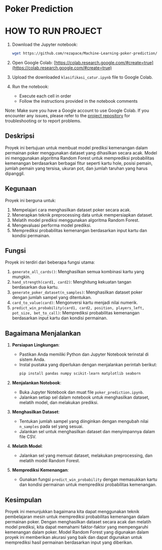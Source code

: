 # Poker Prediction

# HOW TO RUN PROJECT

1. Download the Jupyter notebook:
   ```bash
   wget https://github.com/rezapace/Machine-Learning-poker-prediction/releases/download/1.0/poker_prediction.ipynb
   ```

2. Open Google Colab:
   [https://colab.research.google.com/#create=true](https://colab.research.google.com/#create=true)

3. Upload the downloaded `klasifikasi_catur.ipynb` file to Google Colab.

4. Run the notebook:
   - Execute each cell in order
   - Follow the instructions provided in the notebook comments

Note: Make sure you have a Google account to use Google Colab. If you encounter any issues, please refer to the [project repository](https://github.com/rezapace/Machine-Learning-poker-prediction) for troubleshooting or to report problems.

## Deskripsi
Proyek ini bertujuan untuk membuat model prediksi kemenangan dalam permainan poker menggunakan dataset yang dihasilkan secara acak. Model ini menggunakan algoritma Random Forest untuk memprediksi probabilitas kemenangan berdasarkan berbagai fitur seperti kartu hole, posisi pemain, jumlah pemain yang tersisa, ukuran pot, dan jumlah taruhan yang harus dipanggil.

## Kegunaan
Proyek ini berguna untuk:
1. Mempelajari cara menghasilkan dataset poker secara acak.
2. Menerapkan teknik preprocessing data untuk mempersiapkan dataset.
3. Melatih model prediksi menggunakan algoritma Random Forest.
4. Mengevaluasi performa model prediksi.
5. Memprediksi probabilitas kemenangan berdasarkan input kartu dan kondisi permainan.

## Fungsi
Proyek ini terdiri dari beberapa fungsi utama:
1. `generate_all_cards()`: Menghasilkan semua kombinasi kartu yang mungkin.
2. `hand_strength(card1, card2)`: Menghitung kekuatan tangan berdasarkan dua kartu.
3. `generate_poker_dataset(n_samples)`: Menghasilkan dataset poker dengan jumlah sampel yang ditentukan.
4. `card_to_value(card)`: Mengonversi kartu menjadi nilai numerik.
5. `predict_win_probability(card1, card2, position, players_left, pot_size, bet_to_call)`: Memprediksi probabilitas kemenangan berdasarkan input kartu dan kondisi permainan.

## Bagaimana Menjalankan
1. **Persiapan Lingkungan**:
   - Pastikan Anda memiliki Python dan Jupyter Notebook terinstal di sistem Anda.
   - Instal pustaka yang diperlukan dengan menjalankan perintah berikut:
     ```bash
     pip install pandas numpy scikit-learn matplotlib seaborn
     ```

2. **Menjalankan Notebook**:
   - Buka Jupyter Notebook dan muat file `poker_prediction.ipynb`.
   - Jalankan setiap sel dalam notebook untuk menghasilkan dataset, melatih model, dan melakukan prediksi.

3. **Menghasilkan Dataset**:
   - Tentukan jumlah sampel yang diinginkan dengan mengubah nilai `n_samples` pada sel yang sesuai.
   - Jalankan sel untuk menghasilkan dataset dan menyimpannya dalam file CSV.

4. **Melatih Model**:
   - Jalankan sel yang memuat dataset, melakukan preprocessing, dan melatih model Random Forest.

5. **Memprediksi Kemenangan**:
   - Gunakan fungsi `predict_win_probability` dengan memasukkan kartu dan kondisi permainan untuk memprediksi probabilitas kemenangan.

## Kesimpulan
Proyek ini menunjukkan bagaimana kita dapat menggunakan teknik pembelajaran mesin untuk memprediksi probabilitas kemenangan dalam permainan poker. Dengan menghasilkan dataset secara acak dan melatih model prediksi, kita dapat memahami faktor-faktor yang mempengaruhi kemenangan dalam poker. Model Random Forest yang digunakan dalam proyek ini memberikan akurasi yang baik dan dapat digunakan untuk memprediksi hasil permainan berdasarkan input yang diberikan.
